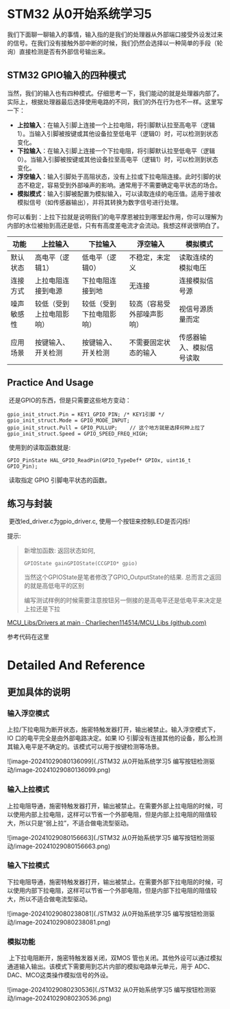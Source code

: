 # STM32 从0开始系统学习5

​	我们下面聊一聊输入的事情，输入指的是我们的处理器从外部端口接受外设发过来的信号。在我们没有接触外部中断的时候，我们仍然会选择以一种简单的手段（轮询）直接检测是否有外部信号输出来。

## STM32 GPIO输入的四种模式

​	当然，我们的输入也有四种模式。仔细思考一下，我们能动的就是处理器内部了。实际上，根据处理器最后选择使用电路的不同，我们的外在行为也不一样。这里写一下：

- **上拉输入**：在输入引脚上连接一个上拉电阻，将引脚默认拉至高电平（逻辑1）。当输入引脚被按键或其他设备拉至低电平（逻辑0）时，可以检测到状态变化。
- **下拉输入**：在输入引脚上连接一个下拉电阻，将引脚默认拉至低电平（逻辑0）。当输入引脚被按键或其他设备拉至高电平（逻辑1）时，可以检测到状态变化。
- **浮空输入**：输入引脚处于高阻状态，没有上拉或下拉电阻连接。此时引脚的状态不稳定，容易受到外部噪声的影响。通常用于不需要确定电平状态的场合。
- **模拟模式**：输入引脚被配置为模拟输入，可以读取连续的电压值。适用于接收模拟信号（如传感器输出），并将其转换为数字信号进行处理。

​	你可以看到：上拉下拉就是说明我们的电平摩恩被拉到哪里起作用，你可以理解为内部的水位被抬到高还是低，只有有高度差电流才会流动。我想这样说很明白了。

| 功能       | 上拉输入                 | 下拉输入                 | 浮空输入                   | 模拟模式                 |
| ---------- | ------------------------ | ------------------------ | -------------------------- | ------------------------ |
| 默认状态   | 高电平（逻辑1）          | 低电平（逻辑0）          | 不稳定，未定义             | 读取连续的模拟电压       |
| 连接方式   | 上拉电阻连接到电源       | 下拉电阻连接到地         | 无连接                     | 连接模拟信号源           |
| 噪声敏感性 | 较低（受到上拉电阻影响） | 较低（受到下拉电阻影响） | 较高（容易受外部噪声影响） | 视信号源质量而定         |
| 应用场景   | 按键输入、开关检测       | 按键输入、开关检测       | 不需要固定状态的输入       | 传感器输入、模拟信号读取 |

## Practice And Usage

​	还是GPIO的东西，但是只需要这些地方变动：

```
gpio_init_struct.Pin = KEY1_GPIO_PIN; /* KEY1引脚 */ 
gpio_init_struct.Mode = GPIO_MODE_INPUT;
gpio_init_struct.Pull = GPIO_PULLUP; 	// 这个地方就是选择何种上拉了
gpio_init_struct.Speed = GPIO_SPEED_FREQ_HIGH;
```

​	使用到的读取函数就是:

```
GPIO_PinState HAL_GPIO_ReadPin(GPIO_TypeDef* GPIOx, uint16_t GPIO_Pin);
```

​	读取指定 GPIO 引脚电平状态的函数。

## 练习与封装 

​	更改led_driver.c为gpio_driver.c, 使用一个按钮来控制LED是否闪烁!

提示:

> 新增加函数: 返回状态如何,
>
> ```
> GPIOState gainGPIOState(CCGPIO* gpio)
> ```
>
> 当然这个GPIOState是笔者修改了GPIO_OutputState的结果. 总而言之返回的就是高低电平的区别
>
> 编写测试样例的时候需要注意按钮另一侧接的是高电平还是低电平来决定是上拉还是下拉

[MCU_Libs/Drivers at main · Charliechen114514/MCU_Libs (github.com)](https://github.com/Charliechen114514/MCU_Libs/tree/main/Drivers)

参考代码在这里

# Detailed And Reference

## 更加具体的说明

### 输入浮空模式

上拉/下拉电阻为断开状态，施密特触发器打开，输出被禁止。输入浮空模式下，IO 口的电平完全是由外部电路决定。如果 IO 引脚没有连接其他的设备，那么检测其输入电平是不确定的。该模式可以用于按键检测等场景。

![image-20241029080136099](./STM32 从0开始系统学习5 编写按钮检测驱动/image-20241029080136099.png)



### 输入上拉模式

​	上拉电阻导通，施密特触发器打开，输出被禁止。在需要外部上拉电阻的时候，可以使用内部上拉电阻，这样可以节省一个外部电阻，但是内部上拉电阻的阻值较大，所以只是“弱上拉”，不适合做电流型驱动。 

![image-20241029080156663](./STM32 从0开始系统学习5 编写按钮检测驱动/image-20241029080156663.png)

### 输入下拉模式

​	下拉电阻导通，施密特触发器打开，输出被禁止。在需要外部下拉电阻的时候，可以使用内部下拉电阻，这样可以节省一个外部电阻，但是内部下拉电阻的阻值较大，所以不适合做电流型驱动。 

![image-20241029080238081](./STM32 从0开始系统学习5 编写按钮检测驱动/image-20241029080238081.png)

### 模拟功能 

​	上下拉电阻断开，施密特触发器关闭，双MOS 管也关闭。其他外设可以通过模拟通道输入输出。该模式下需要用到芯片内部的模拟电路单元单元，用于 ADC、DAC、MCO这类操作模拟信号的外设。

![image-20241029080230536](./STM32 从0开始系统学习5 编写按钮检测驱动/image-20241029080230536.png)
